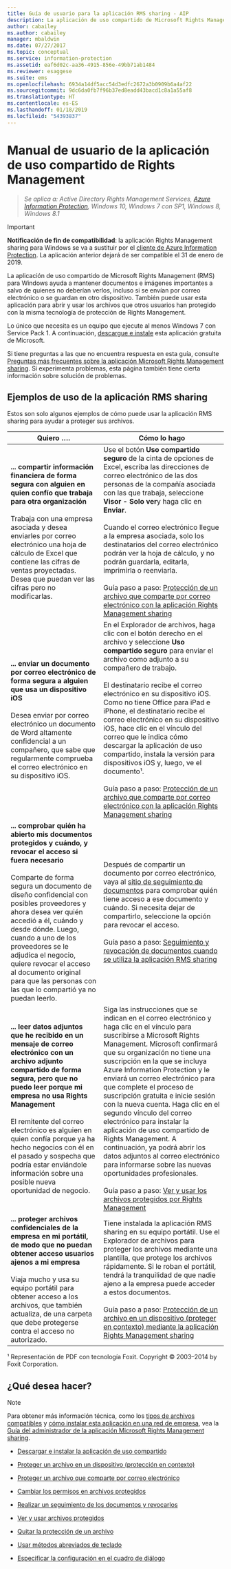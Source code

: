 ```yaml
---
title: Guía de usuario para la aplicación RMS sharing - AIP
description: La aplicación de uso compartido de Microsoft Rights Management (RMS) para Windows ayuda a mantener documentos e imágenes importantes a salvo de quienes no deberían verlos, incluso si se envían por correo electrónico o se guardan en otro dispositivo.
author: cabailey
ms.author: cabailey
manager: mbaldwin
ms.date: 07/27/2017
ms.topic: conceptual
ms.service: information-protection
ms.assetid: eaf6d02c-aa36-4915-856e-49bb71ab1484
ms.reviewer: esaggese
ms.suite: ems
ms.openlocfilehash: 6934a14df5acc54d3edfc2672a3b0909b6a4af22
ms.sourcegitcommit: 9dc6da0fb7f96b37ed8eadd43bacd1c8a1a55af8
ms.translationtype: HT
ms.contentlocale: es-ES
ms.lasthandoff: 01/18/2019
ms.locfileid: "54393837"
---
```

# <a name="rights-management-sharing-application-user-guide"></a>Manual de usuario de la aplicación de uso compartido de Rights Management

>*Se aplica a: Active Directory Rights Management Services, [Azure Information Protection](https://azure.microsoft.com/pricing/details/information-protection), Windows 10, Windows 7 con SP1, Windows 8, Windows 8.1*

> [!IMPORTANT]
> **Notificación de fin de compatibilidad**: la aplicación Rights Management sharing para Windows se va a sustituir por el [cliente de Azure Information Protection](aip-client.md). La aplicación anterior dejará de ser compatible el 31 de enero de 2019. 

La aplicación de uso compartido de Microsoft Rights Management (RMS) para Windows ayuda a mantener documentos e imágenes importantes a salvo de quienes no deberían verlos, incluso si se envían por correo electrónico o se guardan en otro dispositivo. También puede usar esta aplicación para abrir y usar los archivos que otros usuarios han protegido con la misma tecnología de protección de Rights Management.

Lo único que necesita es un equipo que ejecute al menos Windows 7 con Service Pack 1. A continuación, [descargue e instale](https://go.microsoft.com/fwlink/?LinkId=303970) esta aplicación gratuita de Microsoft.

Si tiene preguntas a las que no encuentra respuesta en esta guía, consulte [Preguntas más frecuentes sobre la aplicación Microsoft Rights Management sharing](https://go.microsoft.com/fwlink/?LinkId=303971). Si experimenta problemas, esta página también tiene cierta información sobre solución de problemas.

## <a name="examples-for-using-the-rms-sharing-application"></a>Ejemplos de uso de la aplicación RMS sharing
Estos son solo algunos ejemplos de cómo puede usar la aplicación RMS sharing para ayudar a proteger sus archivos.


|                                                                                                                                                                                                   Quiero ….                                                                                                                                                                                                   |                                                                                                                                                                                                                                                                                                        Cómo lo hago                                                                                                                                                                                                                                                                                                         |
|------------------------------------------------------------------------------------------------------------------------------------------------------------------------------------------------------------------------------------------------------------------------------------------------------------------------------------------------------------------------------------------------------------------|-------------------------------------------------------------------------------------------------------------------------------------------------------------------------------------------------------------------------------------------------------------------------------------------------------------------------------------------------------------------------------------------------------------------------------------------------------------------------------------------------------------------------------------------------------------------------------------------------------------------------------|
|                                                        **... compartir información financiera de forma segura con alguien en quien confío que trabaja para otra organización**<br /><br />Trabaja con una empresa asociada y desea enviarles por correo electrónico una hoja de cálculo de Excel que contiene las cifras de ventas proyectadas. Desea que puedan ver las cifras pero no modificarlas.                                                         |                                             Use el botón **Uso compartido seguro** de la cinta de opciones de Excel, escriba las direcciones de correo electrónico de las dos personas de la compañía asociada con las que trabaja, seleccione **Visor - Solo ver**y haga clic en **Enviar**.<br /><br />Cuando el correo electrónico llegue a la empresa asociada, solo los destinatarios del correo electrónico podrán ver la hoja de cálculo, y no podrán guardarla, editarla, imprimirla o reenviarla.<br /><br />Guía paso a paso: [Protección de un archivo que comparte por correo electrónico con la aplicación Rights Management sharing](sharing-app-protect-by-email.md)                                              |
|                                                                                                **... enviar un documento por correo electrónico de forma segura a alguien que usa un dispositivo iOS**<br /><br />Desea enviar por correo electrónico un documento de Word altamente confidencial a un compañero, que sabe que regularmente comprueba el correo electrónico en su dispositivo iOS.                                                                                                |                         En el Explorador de archivos, haga clic con el botón derecho en el archivo y seleccione **Uso compartido seguro** para enviar el archivo como adjunto a su compañero de trabajo.<br /><br />El destinatario recibe el correo electrónico en su dispositivo iOS. Como no tiene Office para iPad e iPhone, el destinatario recibe el correo electrónico en su dispositivo iOS, hace clic en el vínculo del correo que le indica cómo descargar la aplicación de uso compartido, instala la versión para dispositivos iOS y, luego, ve el documento¹.<br /><br />Guía paso a paso: [Protección de un archivo que comparte por correo electrónico con la aplicación Rights Management sharing](sharing-app-protect-by-email.md)                          |
| **... comprobar quién ha abierto mis documentos protegidos y cuándo, y revocar el acceso si fuera necesario**<br /><br />Comparte de forma segura un documento de diseño confidencial con posibles proveedores y ahora desea ver quién accedió a él, cuándo y desde dónde. Luego, cuando a uno de los proveedores se le adjudica el negocio, quiere revocar el acceso al documento original para que las personas con las que lo compartió ya no puedan leerlo. |                                                                                                                    Después de compartir un documento por correo electrónico, vaya al [sitio de seguimiento de documentos](https://go.microsoft.com/fwlink/?LinkId=529562) para comprobar quién tiene acceso a ese documento y cuándo. Si necesita dejar de compartirlo, seleccione la opción para revocar el acceso.<br /><br />Guía paso a paso: [Seguimiento y revocación de documentos cuando se utiliza la aplicación RMS sharing](sharing-app-track-revoke.md)                                                                                                                    |
|            **... leer datos adjuntos que he recibido en un mensaje de correo electrónico con un archivo adjunto compartido de forma segura, pero que no puedo leer porque mi empresa no usa Rights Management**<br /><br />El remitente del correo electrónico es alguien en quien confía porque ya ha hecho negocios con él en el pasado y sospecha que podría estar enviándole información sobre una posible nueva oportunidad de negocio.            | Siga las instrucciones que se indican en el correo electrónico y haga clic en el vínculo para suscribirse a Microsoft Rights Management. Microsoft confirmará que su organización no tiene una suscripción en la que se incluya Azure Information Protection y le enviará un correo electrónico para que complete el proceso de suscripción gratuita e inicie sesión con la nueva cuenta. Haga clic en el segundo vínculo del correo electrónico para instalar la aplicación de uso compartido de Rights Management. A continuación, ya podrá abrir los datos adjuntos al correo electrónico para informarse sobre las nuevas oportunidades profesionales.<br /><br />Guía paso a paso: [Ver y usar los archivos protegidos por Rights Management](sharing-app-view-use-files.md) |
|                                                                              **... proteger archivos confidenciales de la empresa en mi portátil, de modo que no puedan obtener acceso usuarios ajenos a mi empresa**<br /><br />Viaja mucho y usa su equipo portátil para obtener acceso a los archivos, que también actualiza, de una carpeta que debe protegerse contra el acceso no autorizado.                                                                               |                                                                                     Tiene instalada la aplicación RMS sharing en su equipo portátil. Use el Explorador de archivos para proteger los archivos mediante una plantilla, que protege los archivos rápidamente. Si le roban el portátil, tendrá la tranquilidad de que nadie ajeno a la empresa puede acceder a estos documentos.<br /><br />Guía paso a paso: [Protección de un archivo en un dispositivo (proteger en contexto) mediante la aplicación Rights Management sharing](sharing-app-protect-in-place.md)                                                                                      |

¹ Representación de PDF con tecnología Foxit. Copyright © 2003–2014 by Foxit Corporation.

## <a name="what-do-you-want-to-do"></a>¿Qué desea hacer?
> [!NOTE]
> Para obtener más información técnica, como los [tipos de archivos compatibles](sharing-app-admin-guide.md#automatic-deployment-for-the-microsoft-rights-management-sharing-application) y [cómo instalar esta aplicación en una red de empresa](sharing-app-admin-guide.md), vea la [Guía del administrador de la aplicación Microsoft Rights Management sharing](sharing-app-admin-guide-technical.md#supported-file-types-and-file-name-extensions).

- [Descargar e instalar la aplicación de uso compartido](install-sharing-app.md)

- [Proteger un archivo en un dispositivo (protección en contexto)](sharing-app-protect-in-place.md)

- [Proteger un archivo que comparte por correo electrónico](sharing-app-protect-by-email.md)

- [Cambiar los permisos en archivos protegidos](sharing-app-reprotect-files.md)

- [Realizar un seguimiento de los documentos y revocarlos](sharing-app-track-revoke.md)

- [Ver y usar archivos protegidos](sharing-app-view-use-files.md)

- [Quitar la protección de un archivo](sharing-app-remove-protection.md)

- [Usar métodos abreviados de teclado](sharing-app-keyboard-shortcuts.md)

- [Especificar la configuración en el cuadro de diálogo](sharing-app-dialog-box.md)



